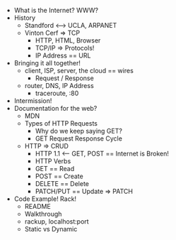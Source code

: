 - What is the Internet? WWW?
- History
  - Standford <--> UCLA, ARPANET
  - Vinton Cerf => TCP
    - HTTP, HTML, Browser
    - TCP/IP => Protocols!
    - IP Address == URL
- Bringing it all together!
  - client, ISP, server, the cloud == wires
    - Request / Response
  - router, DNS, IP Address
    - traceroute, :80
- Intermission!
- Documentation for the web?
  - MDN
  - Types of HTTP Requests
    - Why do we keep saying GET?
    - GET Request Response Cycle
  - HTTP => CRUD
    - HTTP 1.1 <-- GET, POST == Internet is Broken!
    - HTTP Verbs
    - GET == Read
    - POST == Create
    - DELETE == Delete
    - PATCH/PUT == Update => PATCH
- Code Example! Rack!
  - README
  - Walkthrough
  - rackup, localhost:port
  - Static vs Dynamic
